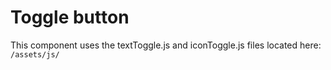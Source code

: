 # Toggle button
This component uses the textToggle.js and iconToggle.js files located here: `/assets/js/`
